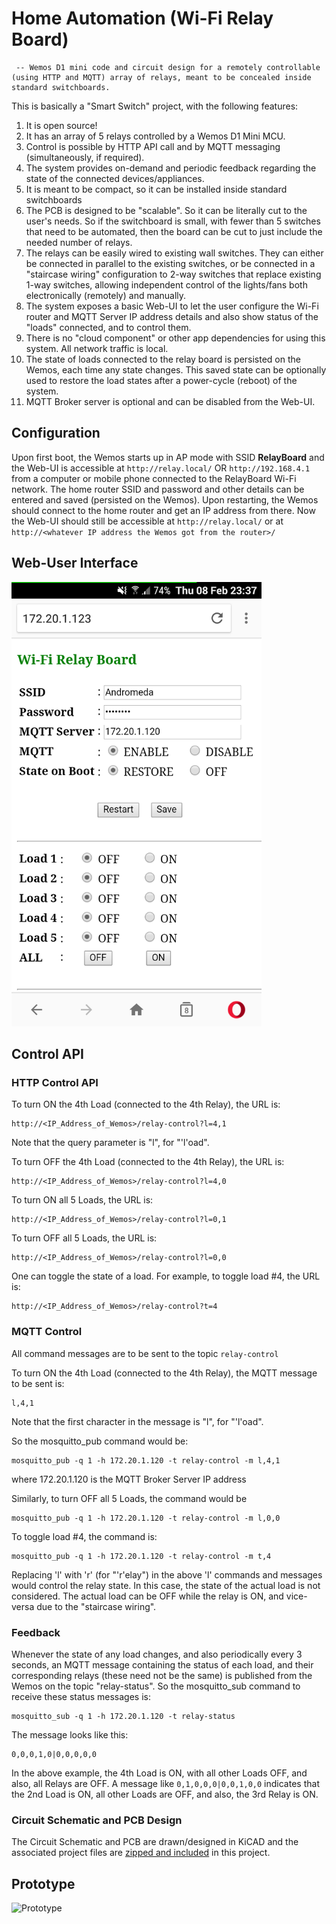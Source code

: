 # Home Automation (Wi-Fi Relay Board)
     -- Wemos D1 mini code and circuit design for a remotely controllable (using HTTP and MQTT) array of relays, meant to be concealed inside standard switchboards.

This is basically a "Smart Switch" project, with the following features:

1. It is open source!
2. It has an array of 5 relays controlled by a Wemos D1 Mini MCU.
3. Control is possible by HTTP API call and by MQTT messaging (simultaneously, if required).
4. The system provides on-demand and periodic feedback regarding the state of the connected devices/appliances.
5. It is meant to be compact, so it can be installed inside standard switchboards
6. The PCB is designed to be "scalable". So it can be literally cut to the user's needs. So if the switchboard is small, with fewer than 5 switches that need to be automated, then the board can be cut to just include the needed number of relays.
7. The relays can be easily wired to existing wall switches. They can either be connected in parallel to the existing switches, or be connected in a "staircase wiring" configuration to 2-way switches that replace existing 1-way switches, allowing independent control of the lights/fans both electronically (remotely) and manually.
8. The system exposes a basic Web-UI to let the user configure the Wi-Fi router and MQTT Server IP address details and also show status of the "loads" connected, and to control them.
9. There is no "cloud component" or other app dependencies for using this system. All network traffic is local.
10. The state of loads connected to the relay board is persisted on the Wemos, each time any state changes. This saved state can be optionally used to restore the load states after a power-cycle (reboot) of the system.
11. MQTT Broker server is optional and can be disabled from the Web-UI.


## Configuration
Upon first boot, the Wemos starts up in AP mode with SSID **RelayBoard** and the Web-UI is accessible at `http://relay.local/` OR `http://192.168.4.1` from a computer or mobile phone connected to the RelayBoard Wi-Fi network. The home router SSID and password and other details can be entered and saved (persisted on the Wemos). Upon restarting, the Wemos should connect to the home router and get an IP address from there. Now the Web-UI should still be accessible at `http://relay.local/`  or at `http://<whatever IP address the Wemos got from the router>/`


## Web-User Interface

<img src="https://github.com/ajithvasudevan/HomeAutomation/raw/master/HomeAutomation%20-%20UI.png" alt="Drawing" width="400px"/>




## Control API

### HTTP Control API

To turn ON the 4th Load (connected to the 4th Relay), the URL is:
```
http://<IP_Address_of_Wemos>/relay-control?l=4,1
```
Note that the query parameter is "l", for "'l'oad".

To turn OFF the 4th Load (connected to the 4th Relay), the URL is:
```
http://<IP_Address_of_Wemos>/relay-control?l=4,0
```
To turn ON all 5 Loads, the URL is:
```
http://<IP_Address_of_Wemos>/relay-control?l=0,1
```
To turn OFF all 5 Loads, the URL is:
```
http://<IP_Address_of_Wemos>/relay-control?l=0,0
```

One can toggle the state of a load. For example, to toggle load #4, the URL is:
```
http://<IP_Address_of_Wemos>/relay-control?t=4
```

### MQTT Control

All command messages are to be sent to the topic ```relay-control```

To turn ON the 4th Load (connected to the 4th Relay), the MQTT message to be sent is:
```
l,4,1
```
Note that the first character in the message is "l", for "'l'oad".

So the mosquitto_pub command would be:
```
mosquitto_pub -q 1 -h 172.20.1.120 -t relay-control -m l,4,1
```
where 172.20.1.120 is the MQTT Broker Server IP address

Similarly, to turn OFF all 5 Loads, the command would be
```
mosquitto_pub -q 1 -h 172.20.1.120 -t relay-control -m l,0,0
```

To toggle load #4, the command is:
```
mosquitto_pub -q 1 -h 172.20.1.120 -t relay-control -m t,4
```


Replacing 'l' with 'r' (for "'r'elay") in the above 'l' commands and messages would control the relay state. In this case, the state of the actual load is not considered. The actual load can be OFF while the relay is ON, and vice-versa due to the "staircase wiring".


### Feedback
Whenever the state of any load changes, and also periodically every 3 seconds, an MQTT message containing the status of each load, and their corresponding relays (these need not be the same) is published from the Wemos on the topic "relay-status". So the mosquitto_sub command to receive these status messages is:
```
mosquitto_sub -q 1 -h 172.20.1.120 -t relay-status
```
The message looks like this:
```
0,0,0,1,0|0,0,0,0,0
```
In the above example, the 4th Load is ON, with all other Loads OFF, and also, all Relays are OFF.
A message like ```0,1,0,0,0|0,0,1,0,0``` indicates that the 2nd Load is ON, all other Loads are OFF, and also, the 3rd Relay is ON.


### Circuit Schematic and PCB Design
The Circuit Schematic and PCB are drawn/designed in KiCAD and the associated project files are [zipped and included](https://github.com/ajithvasudevan/HomeAutomation/raw/master/HA_KiCAD%20-%20PCB%20Design%20and%20Schematic.zip) in this project.



## Prototype

![Prototype](https://github.com/ajithvasudevan/HomeAutomation/raw/master/HomeAutomation%20-%20Prototype.jpg)

